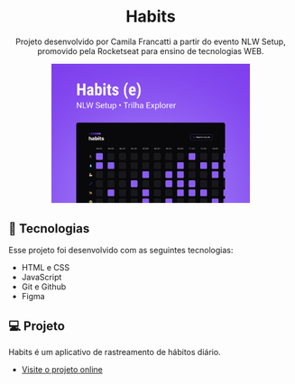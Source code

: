 <h1 align="center">Habits</h1>

<p align="center">Projeto desenvolvido por Camila Francatti a partir do evento NLW Setup, promovido pela Rocketseat para ensino de tecnologias WEB. <br/> </p>

<p align="center">
  <img alt="projeto Habits" src=".github/preview.jpg" width="70%">
</p>

## 🚀 Tecnologias
Esse projeto foi desenvolvido com as seguintes tecnologias:
- HTML e CSS
- JavaScript
- Git e Github
- Figma

## 💻 Projeto
Habits é um aplicativo de rastreamento de hábitos diário.

- [Visite o projeto online](https://alimacamila.github.io/nlw-setup)
